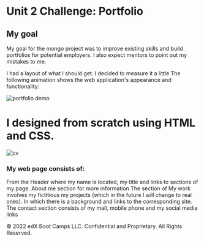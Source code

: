 # Unit 2 Challenge: Portfolio

## My goal
My goal for the mongo project was to improve existing skills and build portfolios for potential employers. I also expect mentors to point out my mistakes to me.

I had a layout of what I should get.  I decided to measure it a little
The following animation shows the web application's appearance and functionality:

![portfolio demo](./images/01-css-challenge-demo.gif)




# I designed from scratch using HTML and CSS. 

![cv](./starter/images/uk-web_challenge2-cv.jpeg)


### My web page consists of:

From the Header where my name is located, my title and links to sections of my page.
About me section for more information
The section of My work involves my fictitious my projects (which in the future I will change to real ones).  In which there is a background and links to the corresponding site. 
The contact section consists of my mail, mobile phone and my social media links

© 2022 edX Boot Camps LLC. Confidential and Proprietary. All Rights Reserved.